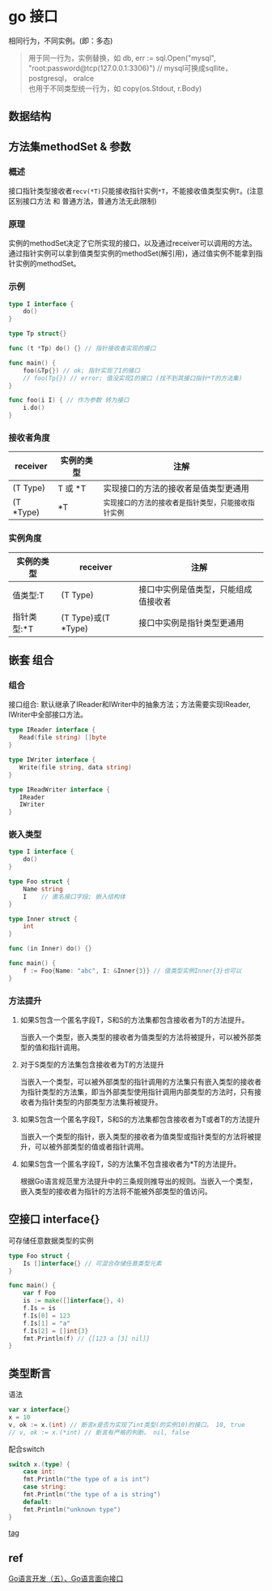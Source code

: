 # go 接口

相同行为，不同实例。(即：多态)

> 用于同一行为，实例替换，如 db, err := sql.Open("mysql", "root:password@tcp(127.0.0.1:3306)") // mysql可换成sqllite， postgresql， oralce  
> 也用于不同类型统一行为，如 copy(os.Stdout, r.Body)  

## 数据结构

## 方法集methodSet & 参数

### 概述

接口指针类型接收者`recv(*T)`只能接收指针实例`*T`，不能接收值类型实例`T`。(注意区别接口方法 和 普通方法，普通方法无此限制)

### 原理

实例的methodSet决定了它所实现的接口，以及通过receiver可以调用的方法。  
通过指针实例可以拿到值类型实例的methodSet(解引用)，通过值实例不能拿到指针实例的methodSet。  

### 示例

```go
type I interface {
    do()
}

type Tp struct{}

func (t *Tp) do() {} // 指针接收者实现的接口

func main() {
    foo(&Tp{}) // ok; 指针实现了I的接口
    // foo(Tp{}) // error; 值没实现I的接口 (找不到其接口指针*T的方法集)
}

func foo(i I) { // 作为参数 转为接口
    i.do()
}
```

### 接收者角度

| receiver  | 实例的类型 | 注解                                                    |
| --------- | ---------- | ------------------------------------------------------- |
| (T Type)  | T 或 *T    | 实现接口的方法的接收者是值类型更通用                   |
| (T \*Type) | *T         | `实现接口的方法的接收者是指针类型，只能接收指针实例` |

### 实例角度

| 实例的类型  | receiver            | 注解                                 |
| ----------- | ------------------- | ------------------------------------ |
| 值类型:T    | (T Type)            | 接口中实例是值类型，只能组成值接收者 |
| 指针类型:\*T | (T Type)或(T *Type) | 接口中实例是指针类型更通用           |

## 嵌套 组合

### 组合

接口组合: 默认继承了IReader和IWriter中的抽象方法；方法需要实现IReader, IWriter中全部接口方法。

```go
type IReader interface {
   Read(file string) []byte
}

type IWriter interface {
   Write(file string, data string)
}

type IReadWriter interface {
   IReader
   IWriter
}
```

### 嵌入类型

```go
type I interface {
    do()
}

type Foo struct {
    Name string
    I    // 匿名接口字段; 嵌入结构体
}

type Inner struct {
    int
}

func (in Inner) do() {}

func main() {
    f := Foo{Name: "abc", I: &Inner{3}} // 值类型实例Inner{3}也可以
}
```

### 方法提升

1. 如果S包含一个匿名字段T，S和S的方法集都包含接收者为T的方法提升。

   当嵌入一个类型，嵌入类型的接收者为值类型的方法将被提升，可以被外部类型的值和指针调用。

2. 对于S类型的方法集包含接收者为T的方法提升

   当嵌入一个类型，可以被外部类型的指针调用的方法集只有嵌入类型的接收者为指针类型的方法集，即当外部类型使用指针调用内部类型的方法时，只有接收者为指针类型的内部类型方法集将被提升。

3. 如果S包含一个匿名字段T，S和S的方法集都包含接收者为T或者T的方法提升

   当嵌入一个类型的指针，嵌入类型的接收者为值类型或指针类型的方法将被提升，可以被外部类型的值或者指针调用。

4. 如果S包含一个匿名字段T，S的方法集不包含接收者为*T的方法提升。

   根据Go语言规范里方法提升中的三条规则推导出的规则。当嵌入一个类型，嵌入类型的接收者为指针的方法将不能被外部类型的值访问。

## 空接口 interface{}

可存储任意数据类型的实例

```go
type Foo struct {
    Is []interface{} // 可混合存储任意类型元素
}

func main() {
    var f Foo
    is := make([]interface{}, 4)
    f.Is = is
    f.Is[0] = 123
    f.Is[1] = "a"
    f.Is[2] = []int{3}
    fmt.Println(f) // {[123 a [3] nil]}
}
```

## 类型断言

语法

```go
var x interface{}
x = 10
v, ok := x.(int) // 断言x是否为实现了int类型(的实例10)的接口。 10, true
// v, ok := x.(*int) // 断言有严格的判断。 nil, false
```

配合switch

```go
switch x.(type) {
    case int:
    fmt.Println("the type of a is int")
    case string:
    fmt.Println("the type of a is string")
    default:
    fmt.Println("unknown type")
}
```

[tag](go-struct.md#标签tag)

## ref

[Go语言开发（五）、Go语言面向接口](https://blog.51cto.com/9291927/2130244)
